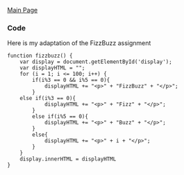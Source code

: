 [Main Page](README.md) 
### Code
Here is my adaptation of the FizzBuzz assignment

	function fizzbuzz() {
		var display = document.getElementById('display');
		var displayHTML = "";
		for (i = 1; i <= 100; i++) {
			if(i%3 == 0 && i%5 == 0){
			    displayHTML += "<p>" + "FizzBuzz" + "</p>";
			}
		else if(i%3 == 0){
			    displayHTML += "<p>" + "Fizz" + "</p>";
			}
			else if(i%5 == 0){
			    displayHTML += "<p>" + "Buzz" + "</p>";
			}
			else{
			    displayHTML += "<p>" + i + "</p>";
			}
		}
		display.innerHTML = displayHTML
	}


